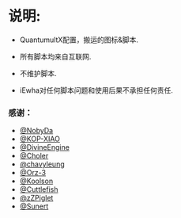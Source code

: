 # 说明:
- QuantumultX配置，搬运的图标&脚本.

- 所有脚本均来自互联网.

- 不维护脚本.

- iEwha对任何脚本问题和使用后果不承担任何责任.

### 感谢：
 * [@NobyDa](https://github.com/NobyDa/Script/tree/master) 
 * [@KOP-XIAO](https://github.com/KOP-XIAO/QuantumultX)
 * [@DivineEngine](https://github.com/DivineEngine/Profiles/tree/master)
 * [@Choler](https://github.com/Choler/Surge)
 * [@chavyleung](https://github.com/chavyleung)
 * [@Orz-3](https://github.com/Orz-3)
 * [@Koolson](https://github.com/Koolson/Qure)
 * [@Cuttlefish](https://github.com/ddgksf2013/Cuttlefish)
 * [@zZPiglet](https://github.com/zZPiglet/Task/tree/master)
 * [@Sunert](https://github.com/Sunert/Script/tree/master)
 

